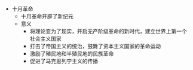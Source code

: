 - 十月革命
	- 十月革命开辟了新纪元
	- 意义
		- 将理论变为了现实，开启无产阶级革命的新时代，建立世界上第一个社会主义国家
		- 打击了帝国主义的统治，鼓舞了资本主义国家的革命运动
		- 激励了殖民地和半殖民地的民族革命
		- 促进了马克思列宁主义的传播